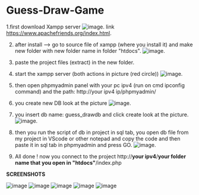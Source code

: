 # Guess-Draw-Game


1.first download Xampp server
![image](https://user-images.githubusercontent.com/70447976/155571996-b40a7257-b656-44f4-b221-f262130a43bb.png).
link https://www.apachefriends.org/index.html.

2. after install --> go to source file of xampp (where you install it) and make new folder with new folder name in folder "htdocs".
![image](https://user-images.githubusercontent.com/70447976/155572521-b3c8fea1-7069-48a2-b297-c87242bda6cb.png).

3. paste the project files (extract) in the new folder.

4. start the xampp server (both actions in picture (red circle))
![image](https://user-images.githubusercontent.com/70447976/155572759-31733af3-27ec-4fad-b7a7-f30c76b6779f.png).

5. then open phpmyadmin panel with your pc ipv4 (run on cmd ipconfig command) and the path: http://your ipv4 ip/phpmyadmin/

6. you create new DB look at the picture 
![image](https://user-images.githubusercontent.com/70447976/155573368-7897aa21-2e04-46c5-a9ac-c3681d5d8922.png).

7. you insert db name: guess_drawdb and click create look at the picture.
![image](https://user-images.githubusercontent.com/70447976/155573590-e320bb2b-edbb-454c-8948-2952cb041342.png).

8. then you run the script of db in project in sql tab, you open db file from my project in VScode or other notepad and copy the code and then paste it in sql tab in phpmyadmin and press GO.
![image](https://user-images.githubusercontent.com/70447976/155574248-f75c95c8-bc2d-452e-b98b-cc5350d6050d.png).

9. All done ! now you connect to the project http://**your ipv4**/**your folder name that you open in "htdocs"**/index.php









**SCREENSHOTS**

![image](https://user-images.githubusercontent.com/70447976/155589036-fdb822a9-7509-4a77-95df-a1271a974c43.png)
![image](https://user-images.githubusercontent.com/70447976/155589126-b23a9e7f-eb68-42c9-89e4-7d92b3365613.png)
![image](https://user-images.githubusercontent.com/70447976/155589150-6c62ef55-ae4f-4023-a2f9-208a91d9faec.png)
![image](https://user-images.githubusercontent.com/70447976/155589197-9a675784-06ce-4b6f-b76a-def4827888cc.png)
![image](https://user-images.githubusercontent.com/70447976/155589216-54ccd0c1-5d1e-4120-b10d-ffa15e342f44.png)





 



